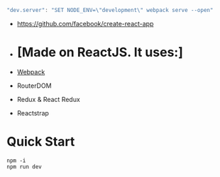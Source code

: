 ```javascript
"dev.server": "SET NODE_ENV=\"development\" webpack serve --open"
```

- https://github.com/facebook/create-react-app


- # [Made on ReactJS. It uses:] 

 - [Webpack](http://reactjs.net/bundling/webpack.html)
 - RouterDOM
 - Redux & React Redux
 - Reactstrap

# Quick Start

```
npm -i
npm run dev

```
